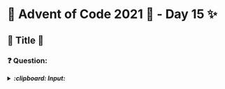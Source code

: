 # :christmas_tree: Advent of Code 2021 :christmas_tree: - Day 15 :sparkles:
## :star2: Title :star2:

### :question: Question: 

>
>
>

<p>
<details><summary><b><i>:clipboard: Input:</i></b></summary>

>```
>
>```

</details>